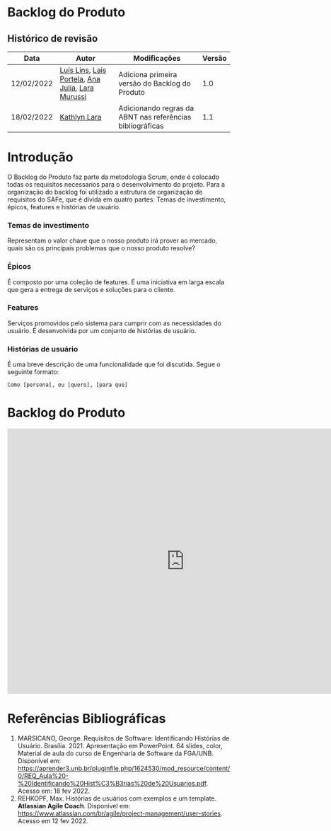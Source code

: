 # Backlog do Produto

## Histórico de revisão
| Data       | Autor                                        | Modificações                      | Versão |
| ---------- | -------------------------------------------- | --------------------------------- | ------ |
| 12/02/2022 | [Luís Lins](https://github.com/luisgaboardi), [Lais Portela](https://github.com/laispa), [Ana Julia](https://github.com/aluzianobriceno), [Lara Murussi](https://github.com/klmurussi) | Adiciona primeira versão do Backlog do Produto | 1.0 |
| 18/02/2022 | [Kathlyn Lara](https://github.com/klmurussi) | Adicionando regras da ABNT nas referências bibliográficas | 1.1 |

# Introdução
O Backlog do Produto faz parte da metodologia Scrum, onde é colocado todas os requisitos necessarios para o desenvolvimento do projeto. Para a organização do backlog foi utilizado a estrutura de organização de requisitos do SAFe, que é divida em quatro partes: Temas de investimento, épicos, features e histórias de usuário.

### Temas de investimento
Representam o valor chave que o nosso produto irá prover ao mercado, quais são os principais problemas que o nosso produto resolve?

### Épicos
É composto por uma coleção de features. É uma iniciativa em larga escala que gera a entrega de serviços e soluções para o cliente.

### Features
Serviços promovidos pelo sistema para cumprir com as necessidades do usuário. É desenvolvida por um conjunto de histórias de usuário.

### Histórias de usuário 
É uma breve descrição de uma funcionalidade que foi discutida. Segue o seguinte formato:

``` Como [persona], eu [quero], [para que]  ```

# Backlog do Produto

<iframe width="800" height="600" frameborder="0" scrolling="no" src="https://unbbr.sharepoint.com/sites/grupopets/_layouts/15/Doc.aspx?sourcedoc={d2c8f04b-c613-40df-b2c6-98b0fe0f05da}&action=embedview&wdAllowInteractivity=False&wdHideGridlines=True&wdHideHeaders=True&wdDownloadButton=True&wdInConfigurator=True"></iframe>

<br>

# Referências Bibliográficas
1. MARSICANO, George. Requisitos de Software: Identificando Histórias de Usuário. Brasília. 2021. Apresentação em PowerPoint. 64 slides, color, Material de aula do curso de Engenharia de Software da FGA/UNB. Disponível em: https://aprender3.unb.br/pluginfile.php/1624530/mod_resource/content/0/REQ_Aula%20-%20Identificando%20Hist%C3%B3rias%20de%20Usuarios.pdf. Acesso em: 18 fev 2022.
2. REHKOPF, Max. Histórias de usuários com exemplos e um template. **Atlassian Agile Coach**. Disponível em: https://www.atlassian.com/br/agile/project-management/user-stories. Acesso em 12 fev 2022.
